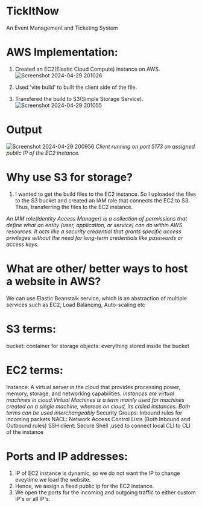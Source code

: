 # TickItNow

An Event Management and Ticketing System

# AWS Implementation:



1. Created an EC2(Elastic Cloud Compute) instance on AWS.
   ![Screenshot 2024-04-29 201026](https://github.com/Mufaddal-Shiyaji/TickItNow/assets/105577870/18aee569-64f1-43ac-96cf-5ac30c9a226f)
   
2. Used 'vite build' to built the client side of the file.
   
3. Transfered the build to S3(Simple Storage Service).
   ![Screenshot 2024-04-29 201055](https://github.com/Mufaddal-Shiyaji/TickItNow/assets/105577870/db5406db-0154-47f6-9308-68f32646d035)

# Output
![Screenshot 2024-04-29 200956](https://github.com/Mufaddal-Shiyaji/TickItNow/assets/105577870/fd82599a-1cd4-4102-b2bc-934d9c1d21c9)
*Client running on port 5173 on assigned public IP of the EC2 instance.*


# Why use S3 for storage?

1. I wanted to get the build files to the EC2 instance. So I uploaded the files to the S3 bucket and created an IAM role that connects the EC2 to S3. Thus, transferring the files to the EC2 instance.

_An IAM role(Identity Access Manager) is a collection of permissions that define what an entity (user, application, or service) can do within AWS resources. It acts like a security credential that grants specific access privileges without the need for long-term credentials like passwords or access keys._

# What are other/ better ways to host a website in AWS?

We can use Elastic Beanstalk service, which is an abstraction of multiple services such as EC2, Load Balancing, Auto-scaling etc

# S3 terms:

bucket: container for storage
objects: everything stored inside the bucket

# EC2 terms:

Instance: A virtual server in the cloud that provides processing power, memory, storage, and networking capabilities. _Instances are virtual machines in cloud.Virtual Machines is a term mainly used for machines created on a single machine, whereas on cloud, its called instances. Both terms can be used interchangeably_
Security Groups: Inbound rules for incoming packets
NACL: Network Access Control Lists (Both Inbound and Outbound rules)
SSH client: Secure Shell ,used to connect local CLI to CLI of the instance

# Ports and IP addresses:

1. IP of EC2 instance is dynamic, so we do not want the IP to change eveytime we load the website.
2. Hence, we assign a fixed public ip for the EC2 instance.
3. We open the ports for the incoming and outgoing traffic to either custom IP's or all IP's.
